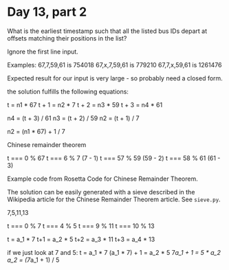 # Day 13, part 2

What is the earliest timestamp such that all the listed bus IDs depart at offsets matching their positions in the list?

Ignore the first line input.

Examples:
67,7,59,61  is 754018
67,x,7,59,61 is 779210
67,7,x,59,61 is 1261476

Expected result for our input is very large - so probably need a closed form.

the solution fulfills the following equations:

t = n1 * 67
t + 1 = n2 * 7
t + 2 = n3 * 59
t + 3 = n4 * 61

n4 = (t + 3) / 61
n3 = (t + 2) / 59
n2 = (t + 1) / 7

n2 = (n1 * 67) + 1 / 7

Chinese remainder theorem

t === 0 % 67
t === 6 % 7 (7 - 1)
t === 57 % 59 (59 - 2)
t === 58 % 61 (61 - 3)

Example code from Rosetta Code for Chinese Remainder Theorem.

The solution can be easily generated with a sieve described in the Wikipedia article for the Chinese Remainder Theorem article.
See `sieve.py`.

7,5,11,13

t === 0 % 7
t === 4 % 5
t === 9 % 11
t === 10 % 13

t = a_1 * 7 
t+1 = a_2 * 5
t+2 = a_3 * 11
t+3 = a_4 * 13

if we just look at 7 and 5:
t = a_1 * 7
(a_1 * 7) + 1 = a_2 * 5
7*a_1 + 1 = 5 * a_2
a_2 = (7*a_1 + 1) / 5


